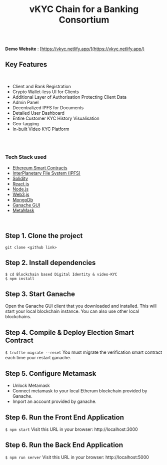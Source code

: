 
<div align="center">
  <h1>vKYC Chain for a Banking Consortium</h1>
</div>
<br>

<br/>

**Demo Website** : [https://vkyc.netlify.app/](https://vkyc.netlify.app/)<br/>

<!-- ABOUT THE PROJECT -->

<!-- Key Features -->
## **Key Features**
<br>
<ul>
  <li>Client and Bank Registration</li>
  <li>Crypto Wallet-less UI for Clients</li>
  <li>Additional Layer of Authorisation Protecting Client Data</li>
  <li>Admin Panel</li>
  <li>Decentralized IPFS for Documents</li>
  <li>Detailed User Dashboard</li>
  <li>Entire Customer KYC History Visualisation</li>
  <li>Geo-tagging</li>
  <li>In-built Video KYC Platform</li>
</ul>  
<br>
<br>

### **Tech Stack used**

* [Ethereum Smart Contracts](https://ethereum.org/en/developers/docs/smart-contracts/)
* [InterPlanetary File System (IPFS)](https://ipfs.io/)
* [Solidity](https://docs.soliditylang.org/en/v0.8.11/)
* [React.js](https://reactjs.org/)
* [Node.js](https://nodejs.org/)
* [Web3.js](https://web3js.readthedocs.io/en/v1.5.2/getting-started.html)
* [MongoDb](https://www.mongodb.com/)
* [Ganache GUI](https://trufflesuite.com/ganache/)
* [MetaMask](https://metamask.io/)


<br/>

## Step 1. Clone the project
`git clone <github link>`

## Step 2. Install dependencies
```
$ cd Blockchain based Digital Identity & video-KYC
$ npm install
```
## Step 3. Start Ganache
Open the Ganache GUI client that you downloaded and installed. This will start your local blockchain instance. You can also use other local blockchains.

## Step 4. Compile & Deploy Election Smart Contract
`$ truffle migrate --reset`
You must migrate the verification smart contract each time your restart ganache.

## Step 5. Configure Metamask
- Unlock Metamask
- Connect metamask to your local Etherum blockchain provided by Ganache.
- Import an account provided by ganache.

## Step 6. Run the Front End Application
`$ npm start`
Visit this URL in your browser: http://localhost:3000

## Step 6. Run the Back End Application
`$ npm run server`
Visit this URL in your browser: http://localhost:5000

